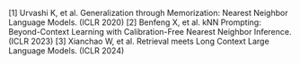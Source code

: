 [1] Urvashi K, et al. Generalization through Memorization: Nearest Neighbor Language Models. (ICLR 2020)
[2] Benfeng X, et al. kNN Prompting: Beyond-Context Learning with Calibration-Free Nearest Neighbor Inference. (ICLR 2023)
[3] Xianchao W,  et al. Retrieval meets Long Context Large Language Models. (ICLR 2024)
